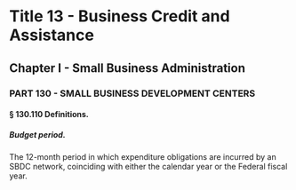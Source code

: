 
# Title 13 - Business Credit and Assistance
## Chapter I - Small Business Administration
### PART 130 - SMALL BUSINESS DEVELOPMENT CENTERS
#### § 130.110 Definitions.
##### Budget period.

The 12-month period in which expenditure obligations are incurred by an SBDC network, coinciding with either the calendar year or the Federal fiscal year.
